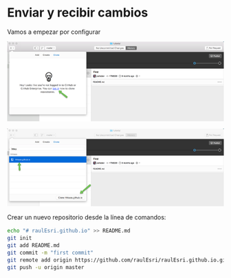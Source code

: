 # Enviar y recibir cambios

Vamos a empezar por configurar 

[![](../images/github_desktop_1.png)](../images/github_desktop_1.png)

[![](../images/github_desktop_2.png)](../images/github_desktop_2.png)

Crear un nuevo repositorio desde la línea de comandos:
```bash
echo "# raulEsri.github.io" >> README.md
git init
git add README.md
git commit -m "first commit"
git remote add origin https://github.com/raulEsri/raulEsri.github.io.git
git push -u origin master
```